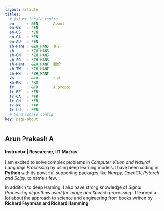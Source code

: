 ```yaml
---
layout: article
titles:
  # @start locale config
  en      : &EN       About
  en-GB   : *EN
  en-US   : *EN
  en-CA   : *EN
  en-AU   : *EN
  zh-Hans : &ZH_HANS  关于
  zh      : *ZH_HANS
  zh-CN   : *ZH_HANS
  zh-SG   : *ZH_HANS
  zh-Hant : &ZH_HANT  關於
  zh-TW   : *ZH_HANT
  zh-HK   : *ZH_HANT
  ko      : &KO       소개
  ko-KR   : *KO
  fr      : &FR       À propos
  fr-BE   : *FR
  fr-CA   : *FR
  fr-CH   : *FR
  fr-FR   : *FR
  fr-LU   : *FR
  # @end locale config
key: page-about
---
```


<h2>Arun Prakash A</h2>
<h4>Instructor | Researcher, IIT Madras</h4>
<P> I am excited to solve complex problems in <em> Computer Vision and Natural Language Processing </em>  by using deep learning models. I have been coding in <strong> Python </strong> with its powerful supporting packages like <em> Numpy, OpenCV, Pytorch and Scipy,</em> to name a few. </P>
<p> In addition to deep learning, I also have strong knowledge of <em> Signal Processing algorithms used for Image and Speech processing </em>. I learned a lot about the approach to science and engineering from books written by <strong> Richard Feynman and Richard Hamming</strong>.   </p>
            

